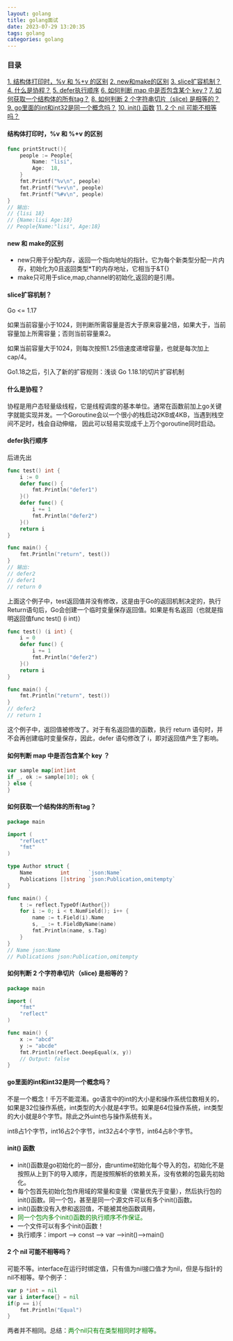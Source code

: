 ```yaml
---
layout: golang
title: golang面试
date: 2023-07-29 13:20:35
tags: golang
categories: golang
---
```


### 目录
 
[1. 结构体打印时，%v 和 %+v 的区别](#1)
[2. new和make的区别](#2)
[3. slice扩容机制？](#3)
[4. 什么是协程？](#4)
[5. defer执行顺序](#5)
[6. 如何判断 map 中是否包含某个 key ?](#6)
[7. 如何获取一个结构体的所有tag？](#7)
[8. 如何判断 2 个字符串切片（slice) 是相等的？](#8)
[9. go里面的int和int32是同一个概念吗？](#9)
[10. init() 函数](#10)
[11. 2 个 nil 可能不相等吗？](#11)

 
<p id="1"></p>
 
#### 结构体打印时，%v 和 %+v 的区别
```go
func printStruct(){
	people := People{
		Name: "lisi",
		Age:  18,
	}
	fmt.Printf("%v\n", people)
	fmt.Printf("%+v\n", people)
	fmt.Printf("%#v\n", people)
}
// 输出:
// {lisi 18}
// {Name:lisi Age:18}
// People{Name:"lisi", Age:18}
```

<p id="2"></p>
 
#### new 和 make的区别

* new只用于分配内存，返回一个指向地址的指针。它为每个新类型分配一片内存，初始化为0且返回类型*T的内存地址，它相当于&T{}
* make只可用于slice,map,channel的初始化,返回的是引用。

<p id="3"></p>

#### slice扩容机制？
Go <= 1.17

如果当前容量小于1024，则判断所需容量是否大于原来容量2倍，如果大于，当前容量加上所需容量；否则当前容量乘2。

如果当前容量大于1024，则每次按照1.25倍速度递增容量，也就是每次加上cap/4。

Go1.18之后，引入了新的扩容规则：浅谈 Go 1.18.1的切片扩容机制

<p id="4"></p>

#### 什么是协程？

协程是用户态轻量级线程，它是线程调度的基本单位。通常在函数前加上go关键字就能实现并发。一个Goroutine会以一个很小的栈启动2KB或4KB，当遇到栈空间不足时，栈会自动伸缩， 因此可以轻易实现成千上万个goroutine同时启动。

<p id="5"></p>

#### defer执行顺序

后进先出

```go
func test() int {
	i := 0
	defer func() {
		fmt.Println("defer1")
	}()
	defer func() {
		i += 1
		fmt.Println("defer2")
	}()
	return i
}

func main() {
	fmt.Println("return", test())
}
// 输出:
// defer2
// defer1
// return 0
```

上面这个例子中，test返回值并没有修改，这是由于Go的返回机制决定的，执行Return语句后，Go会创建一个临时变量保存返回值。如果是有名返回（也就是指明返回值func test() (i int)）

```go
func test() (i int) {
	i = 0
	defer func() {
		i += 1
		fmt.Println("defer2")
	}()
	return i
}

func main() {
	fmt.Println("return", test())
}
// defer2
// return 1
```

这个例子中，返回值被修改了。对于有名返回值的函数，执行 return 语句时，并不会再创建临时变量保存，因此，defer 语句修改了 i，即对返回值产生了影响。


<p id="6"></p>

#### 如何判断 map 中是否包含某个 key ？
```go
var sample map[int]int
if _, ok := sample[10]; ok {
} else {
}
```

<p id="7"></p>

#### 如何获取一个结构体的所有tag？
```go
package main

import (
	"reflect"
	"fmt"
)

type Author struct {
	Name         int      `json:Name`
	Publications []string `json:Publication,omitempty`
}

func main() {
	t := reflect.TypeOf(Author{})
	for i := 0; i < t.NumField(); i++ {
		name := t.Field(i).Name
		s, _ := t.FieldByName(name)
		fmt.Println(name, s.Tag)
	}
}
// Name json:Name
// Publications json:Publication,omitempty
```

<p id="8"></p>

#### 如何判断 2 个字符串切片（slice) 是相等的？

```go
package main

import (
	"fmt"
	"reflect"
)

func main() {
	x := "abcd"
	y := "abcde"
	fmt.Println(reflect.DeepEqual(x, y))
	// Output: false
}
```

<p id="9"></p>

#### go里面的int和int32是同一个概念吗？
不是一个概念！千万不能混淆。go语言中的int的大小是和操作系统位数相关的，如果是32位操作系统，int类型的大小就是4字节。如果是64位操作系统，int类型的大小就是8个字节。除此之外uint也与操作系统有关。

int8占1个字节，int16占2个字节，int32占4个字节，int64占8个字节。


<p id="10"></p>

#### init() 函数

- init()函数是go初始化的一部分，由runtime初始化每个导入的包，初始化不是按照从上到下的导入顺序，而是按照解析的依赖关系，没有依赖的包最先初始化。
- 每个包首先初始化包作用域的常量和变量（常量优先于变量），然后执行包的init()函数。同一个包，甚至是同一个源文件可以有多个init()函数。
- init()函数没有入参和返回值，不能被其他函数调用，
- <span style="color: green;">同一个包内多个init()函数的执行顺序不作保证。</span>
- 一个文件可以有多个init()函数！
- 执行顺序：import –> const –> var –>init()–>main()

<p id="11"></p>

#### 2 个 nil 可能不相等吗？
可能不等。interface在运行时绑定值，只有值为nil接口值才为nil，但是与指针的nil不相等。举个例子：

```go
var p *int = nil
var i interface{} = nil
if(p == i){
	fmt.Println("Equal")
}
```
两者并不相同。总结：<span style="color: green;">两个nil只有在类型相同时才相等。</span>

